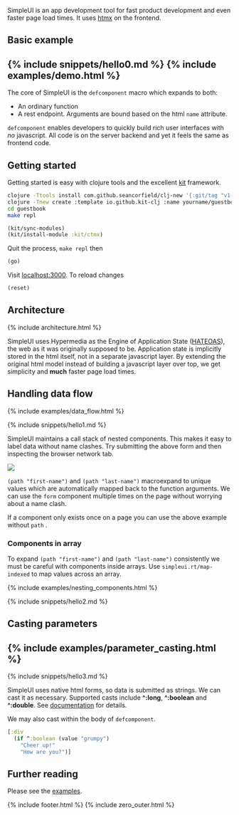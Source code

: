 SimpleUI is an app development tool for fast product development and even faster page load times.  It uses [htmx](https://htmx.org/) on the frontend.

## Basic example

{% include snippets/hello0.md %}
{% include examples/demo.html %}
---
The core of SimpleUI is the `defcomponent` macro which expands to both:

- An ordinary function
- A rest endpoint.  Arguments are bound based on the html `name` attribute.

`defcomponent` enables developers to quickly build rich user interfaces with _no_ javascript.  All code is on the server backend and yet it feels the same as frontend code.

## Getting started

Getting started is easy with clojure tools and the excellent [kit](https://kit-clj.github.io) framework.

```bash
clojure -Ttools install com.github.seancorfield/clj-new '{:git/tag "v1.2.381"}' :as new
clojure -Tnew create :template io.github.kit-clj :name yourname/guestbook
cd guestbook
make repl
```

```clojure
(kit/sync-modules)
(kit/install-module :kit/ctmx)
```

Quit the process, `make repl` then

```clojure
(go)
```

Visit [localhost:3000](http://localhost:3000).  To reload changes

```clojure
(reset)
```

## Architecture

{% include architecture.html %}

SimpleUI uses Hypermedia as the Engine of Application State ([HATEOAS](https://en.wikipedia.org/wiki/HATEOAS)), the web as it was originally supposed to be.  Application state is implicitly stored in the html itself, not in a separate javascript layer.  By extending the original html model instead of building a javascript layer over top, we get simplicity and **much** faster page load times.

## Handling data flow

{% include examples/data_flow.html %}

{% include snippets/hello1.md %}

SimpleUI maintains a call stack of nested components.  This makes it easy to label data without name clashes.  Try submitting the above form and then inspecting the browser network tab.

![](network.png)

`(path "first-name")` and `(path "last-name")` macroexpand to unique values which are automatically mapped back to the function arguments.  We can use the `form` component multiple times on the page without worrying about a name clash.

If a component only exists once on a page you can use the above example without `path`
.
### Components in array

To expand `(path "first-name")` and `(path "last-name")` consistently we must be careful with components inside arrays.  Use `simpleui.rt/map-indexed` to map values across an array.

{% include examples/nesting_components.html %}

{% include snippets/hello2.md %}

## Casting parameters

{% include examples/parameter_casting.html %}
---
{% include snippets/hello3.md %}

SimpleUI uses native html forms, so data is submitted as strings.  We can cast it as necessary.  Supported casts include **^:long**, **^:boolean** and **^:double**. See [documentation](https://github.com/whamtet/simpleui#parameter-casting) for details.

We may also cast within the body of `defcomponent`.

```clojure
[:div
  (if ^:boolean (value "grumpy")
    "Cheer up!"
    "How are you?")]
```

## Further reading

Please see the [examples](examples).

{% include footer.html %}
{% include zero_outer.html %}
